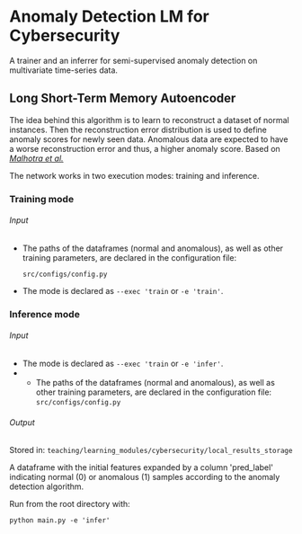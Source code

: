 # Anomaly Detection LM for Cybersecurity

A trainer and an inferrer for semi-supervised anomaly detection on multivariate time-series data. 

## Long Short-Term Memory Autoencoder
The idea behind this algorithm is to learn to reconstruct 
a dataset of normal instances. Then the reconstruction error distribution is 
used to define anomaly scores for newly seen data. Anomalous data are expected 
to have a worse reconstruction error and thus, a higher anomaly score. Based on *[Malhotra et al.](https://arxiv.org/abs/1607.00148)*

The network works in two execution modes: training and inference.

### Training mode
###### Input
- The paths of the dataframes (normal and anomalous), as well as other 
  training parameters, are declared in the configuration file:

    `src/configs/config.py` 

- The mode is declared as `--exec 'train` or `-e 'train'`. 


### Inference mode
###### Input
- The mode is declared as `--exec 'train` or `-e 'infer'`. 
- - The paths of the dataframes (normal and anomalous), as well as other 
  training parameters, are declared in the configuration file:
`src/configs/config.py` 

###### Output
Stored in: `teaching/learning_modules/cybersecurity/local_results_storage`

A dataframe with the initial features expanded by a column 'pred_label' 
indicating normal (0) or anomalous (1) samples according to the 
anomaly detection algorithm.

Run from the root directory with:


    python main.py -e 'infer'